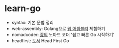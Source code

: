 # learn-go

- syntax: 기본 문법 정리
- web-assembly: Golang으로 [웹 어셈블리](https://github.com/golang/go/wiki/WebAssembly) 체험하기
- nomadcoder: [강의](https://nomadcoders.co/go-for-beginners) 노마드 코더 '쉽고 빠른 Go 시작하기'
- headfirst: [도서](https://headfirstgo.com/) Head First Go
